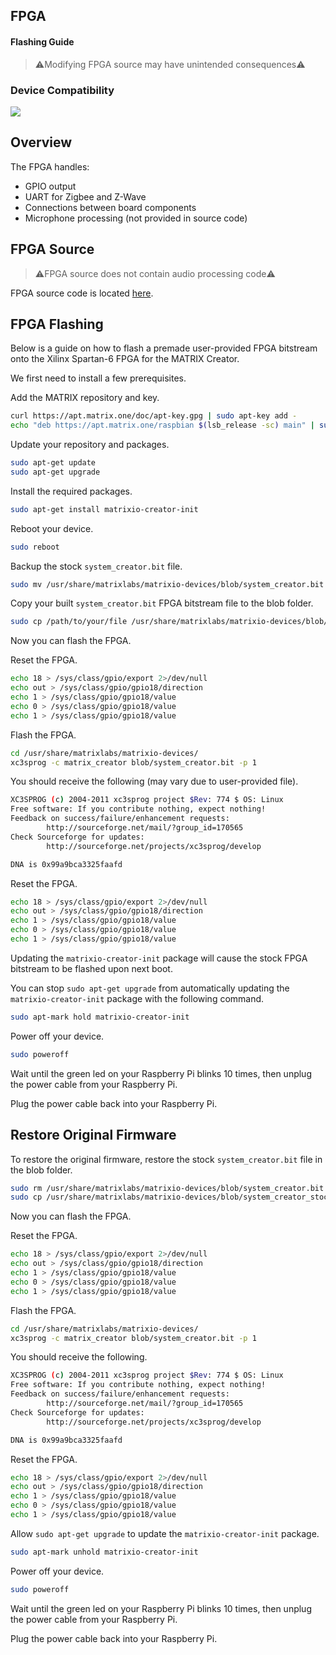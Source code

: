 <h2 style="padding-top:0">FPGA</h2>
<h4 style="padding-top:0">Flashing Guide</h4>

> ⚠️Modifying FPGA source may have unintended consequences⚠️

### Device Compatibility

<img class="creator-compatibility-icon" src="../../img/creator-icon.svg">

## Overview

The FPGA handles:

- GPIO output
- UART for Zigbee and Z-Wave
- Connections between board components
- Microphone processing (not provided in source code)

## FPGA Source

> ⚠️FPGA source does not contain audio processing code⚠️

FPGA source code is located <a href="https://github.com/matrix-io/matrix-creator-fpga" target="_blank">here</a>.

## FPGA Flashing

Below is a guide on how to flash a premade user-provided FPGA bitstream onto the Xilinx Spartan-6 FPGA for the MATRIX Creator.

We first need to install a few prerequisites.

Add the MATRIX repository and key.

```bash
curl https://apt.matrix.one/doc/apt-key.gpg | sudo apt-key add -
echo "deb https://apt.matrix.one/raspbian $(lsb_release -sc) main" | sudo tee /etc/apt/sources.list.d/matrixlabs.list
```

Update your repository and packages.

```bash
sudo apt-get update
sudo apt-get upgrade
```

Install the required packages.

```bash
sudo apt-get install matrixio-creator-init
```

Reboot your device.

```bash
sudo reboot
```

Backup the stock `system_creator.bit` file.

```bash
sudo mv /usr/share/matrixlabs/matrixio-devices/blob/system_creator.bit /usr/share/matrixlabs/matrixio-devices/blob/system_creator_stock.bit
```

Copy your built `system_creator.bit` FPGA bitstream file to the blob folder.

```bash
sudo cp /path/to/your/file /usr/share/matrixlabs/matrixio-devices/blob/system_creator.bit
```

Now you can flash the FPGA.

Reset the FPGA.

```bash
echo 18 > /sys/class/gpio/export 2>/dev/null
echo out > /sys/class/gpio/gpio18/direction
echo 1 > /sys/class/gpio/gpio18/value
echo 0 > /sys/class/gpio/gpio18/value
echo 1 > /sys/class/gpio/gpio18/value
```

Flash the FPGA.

```bash
cd /usr/share/matrixlabs/matrixio-devices/
xc3sprog -c matrix_creator blob/system_creator.bit -p 1
```

You should receive the following (may vary due to user-provided file).

```bash
XC3SPROG (c) 2004-2011 xc3sprog project $Rev: 774 $ OS: Linux
Free software: If you contribute nothing, expect nothing!
Feedback on success/failure/enhancement requests:
        http://sourceforge.net/mail/?group_id=170565
Check Sourceforge for updates:
        http://sourceforge.net/projects/xc3sprog/develop

DNA is 0x99a9bca3325faafd
```

Reset the FPGA.

```bash
echo 18 > /sys/class/gpio/export 2>/dev/null
echo out > /sys/class/gpio/gpio18/direction
echo 1 > /sys/class/gpio/gpio18/value
echo 0 > /sys/class/gpio/gpio18/value
echo 1 > /sys/class/gpio/gpio18/value
```

Updating the `matrixio-creator-init` package will cause the stock FPGA bitstream to be flashed upon next boot.

You can stop `sudo apt-get upgrade` from automatically updating the `matrixio-creator-init` package with the following command.

```bash
sudo apt-mark hold matrixio-creator-init
```

Power off your device.

```bash
sudo poweroff
```

Wait until the green led on your Raspberry Pi blinks 10 times, then unplug the power cable from your Raspberry Pi.

Plug the power cable back into your Raspberry Pi.

## Restore Original Firmware

To restore the original firmware, restore the stock `system_creator.bit` file in the blob folder.

```bash
sudo rm /usr/share/matrixlabs/matrixio-devices/blob/system_creator.bit
sudo cp /usr/share/matrixlabs/matrixio-devices/blob/system_creator_stock.bit /usr/share/matrixlabs/matrixio-devices/blob/system_creator.bit
```

Now you can flash the FPGA.

Reset the FPGA.

```bash
echo 18 > /sys/class/gpio/export 2>/dev/null
echo out > /sys/class/gpio/gpio18/direction
echo 1 > /sys/class/gpio/gpio18/value
echo 0 > /sys/class/gpio/gpio18/value
echo 1 > /sys/class/gpio/gpio18/value
```

Flash the FPGA.

```bash
cd /usr/share/matrixlabs/matrixio-devices/
xc3sprog -c matrix_creator blob/system_creator.bit -p 1
```

You should receive the following.

```bash
XC3SPROG (c) 2004-2011 xc3sprog project $Rev: 774 $ OS: Linux
Free software: If you contribute nothing, expect nothing!
Feedback on success/failure/enhancement requests:
        http://sourceforge.net/mail/?group_id=170565
Check Sourceforge for updates:
        http://sourceforge.net/projects/xc3sprog/develop

DNA is 0x99a9bca3325faafd
```

Reset the FPGA.

```bash
echo 18 > /sys/class/gpio/export 2>/dev/null
echo out > /sys/class/gpio/gpio18/direction
echo 1 > /sys/class/gpio/gpio18/value
echo 0 > /sys/class/gpio/gpio18/value
echo 1 > /sys/class/gpio/gpio18/value
```

Allow `sudo apt-get upgrade` to update the `matrixio-creator-init` package.

```bash
sudo apt-mark unhold matrixio-creator-init
```

Power off your device.

```bash
sudo poweroff
```

Wait until the green led on your Raspberry Pi blinks 10 times, then unplug the power cable from your Raspberry Pi.

Plug the power cable back into your Raspberry Pi.